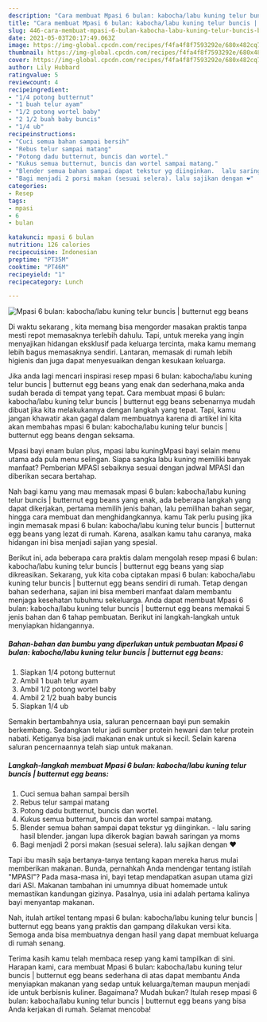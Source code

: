 ```yaml
---
description: "Cara membuat Mpasi 6 bulan: kabocha/labu kuning telur buncis | butternut egg beans yang lezat dan Mudah Dibuat"
title: "Cara membuat Mpasi 6 bulan: kabocha/labu kuning telur buncis | butternut egg beans yang lezat dan Mudah Dibuat"
slug: 446-cara-membuat-mpasi-6-bulan-kabocha-labu-kuning-telur-buncis-butternut-egg-beans-yang-lezat-dan-mudah-dibuat
date: 2021-05-03T20:17:49.063Z
image: https://img-global.cpcdn.com/recipes/f4fa4f8f7593292e/680x482cq70/mpasi-6-bulan-kabochalabu-kuning-telur-buncis-butternut-egg-beans-foto-resep-utama.jpg
thumbnail: https://img-global.cpcdn.com/recipes/f4fa4f8f7593292e/680x482cq70/mpasi-6-bulan-kabochalabu-kuning-telur-buncis-butternut-egg-beans-foto-resep-utama.jpg
cover: https://img-global.cpcdn.com/recipes/f4fa4f8f7593292e/680x482cq70/mpasi-6-bulan-kabochalabu-kuning-telur-buncis-butternut-egg-beans-foto-resep-utama.jpg
author: Lily Hubbard
ratingvalue: 5
reviewcount: 4
recipeingredient:
- "1/4 potong butternut"
- "1 buah telur ayam"
- "1/2 potong wortel baby"
- "2 1/2 buah baby buncis"
- "1/4 ub"
recipeinstructions:
- "Cuci semua bahan sampai bersih"
- "Rebus telur sampai matang"
- "Potong dadu butternut, buncis dan wortel."
- "Kukus semua butternut, buncis dan wortel sampai matang."
- "Blender semua bahan sampai dapat tekstur yg diinginkan.  lalu saring hasil blender. jangan lupa dikerok bagian bawah saringan ya moms"
- "Bagi menjadi 2 porsi makan (sesuai selera). lalu sajikan dengan ❤️"
categories:
- Resep
tags:
- mpasi
- 6
- bulan

katakunci: mpasi 6 bulan 
nutrition: 126 calories
recipecuisine: Indonesian
preptime: "PT35M"
cooktime: "PT46M"
recipeyield: "1"
recipecategory: Lunch

---
```



![Mpasi 6 bulan: kabocha/labu kuning telur buncis | butternut egg beans](https://img-global.cpcdn.com/recipes/f4fa4f8f7593292e/680x482cq70/mpasi-6-bulan-kabochalabu-kuning-telur-buncis-butternut-egg-beans-foto-resep-utama.jpg)

Di waktu  sekarang , kita memang bisa mengorder masakan praktis tanpa mesti repot memasaknya terlebih dahulu. Tapi, untuk mereka yang ingin menyajikan hidangan eksklusif pada keluarga tercinta, maka kamu memang lebih bagus memasaknya sendiri. Lantaran, memasak di rumah lebih higienis dan juga dapat menyesuaikan dengan kesukaan keluarga.

Jika anda lagi mencari inspirasi resep mpasi 6 bulan: kabocha/labu kuning telur buncis | butternut egg beans yang enak dan sederhana,maka anda sudah berada di tempat yang tepat. Cara membuat mpasi 6 bulan: kabocha/labu kuning telur buncis | butternut egg beans  sebenarnya mudah dibuat jika kita melakukannya dengan langkah yang tepat. Tapi, kamu jangan khawatir akan gagal dalam membuatnya 
karena di artikel ini kita akan membahas mpasi 6 bulan: kabocha/labu kuning telur buncis | butternut egg beans dengan seksama.  

Mpasi bayi enam bulan plus, mpasi labu kuningMpasi bayi selain menu utama ada pula menu selingan. Siapa sangka labu kuning memiliki banyak manfaat? Pemberian MPASI sebaiknya sesuai dengan jadwal MPASI dan diberikan secara bertahap.

Nah bagi kamu yang mau memasak mpasi 6 bulan: kabocha/labu kuning telur buncis | butternut egg beans yang enak, ada beberapa langkah yang dapat dikerjakan, pertama memilih jenis bahan, lalu pemilihan bahan segar, hingga cara membuat dan menghidangkannya. kamu Tak perlu pusing jika ingin memasak mpasi 6 bulan: kabocha/labu kuning telur buncis | butternut egg beans yang lezat di rumah. Karena, asalkan kamu  tahu caranya, maka hidangan ini bisa menjadi sajian yang spesial.

Berikut ini, ada beberapa cara praktis  dalam mengolah resep mpasi 6 bulan: kabocha/labu kuning telur buncis | butternut egg beans yang siap dikreasikan. Sekarang, yuk kita coba ciptakan mpasi 6 bulan: kabocha/labu kuning telur buncis | butternut egg beans sendiri di rumah. Tetap dengan bahan sederhana, sajian ini bisa memberi manfaat dalam membantu menjaga kesehatan tubuhmu sekeluarga. Anda dapat membuat Mpasi 6 bulan: kabocha/labu kuning telur buncis | butternut egg beans memakai 5 jenis bahan dan 6 tahap pembuatan. Berikut ini langkah-langkah untuk menyiapkan hidangannya.

<!--inarticleads1-->

##### Bahan-bahan dan bumbu yang diperlukan untuk pembuatan Mpasi 6 bulan: kabocha/labu kuning telur buncis | butternut egg beans:

1. Siapkan 1/4 potong butternut
1. Ambil 1 buah telur ayam
1. Ambil 1/2 potong wortel baby
1. Ambil 2 1/2 buah baby buncis
1. Siapkan 1/4 ub


Semakin bertambahnya usia, saluran pencernaan bayi pun semakin berkembang. Sedangkan telur jadi sumber protein hewani dan telur protein nabati. Ketiganya bisa jadi makanan enak untuk si kecil. Selain karena saluran pencernaannya telah siap untuk makanan. 

<!--inarticleads2-->

##### Langkah-langkah membuat Mpasi 6 bulan: kabocha/labu kuning telur buncis | butternut egg beans:

1. Cuci semua bahan sampai bersih
1. Rebus telur sampai matang
1. Potong dadu butternut, buncis dan wortel.
1. Kukus semua butternut, buncis dan wortel sampai matang.
1. Blender semua bahan sampai dapat tekstur yg diinginkan.  - lalu saring hasil blender. jangan lupa dikerok bagian bawah saringan ya moms
1. Bagi menjadi 2 porsi makan (sesuai selera). lalu sajikan dengan ❤️


Tapi ibu masih saja bertanya-tanya tentang kapan mereka harus mulai memberikan makanan. Bunda, pernahkah Anda mendengar tentang istilah &#34;MPASI&#34;? Pada masa-masa ini, bayi tetap mendapatkan asupan utama gizi dari ASI. Makanan tambahan ini umumnya dibuat homemade untuk memastikan kandungan gizinya. Pasalnya, usia ini adalah pertama kalinya bayi menyantap makanan. 

Nah, itulah artikel tentang  mpasi 6 bulan: kabocha/labu kuning telur buncis | butternut egg beans  yang praktis dan gampang dilakukan versi kita. Semoga anda bisa membuatnya dengan hasil yang dapat membuat keluarga di rumah senang. 

Terima kasih kamu telah membaca resep yang kami tampilkan di sini. Harapan kami, cara membuat  Mpasi 6 bulan: kabocha/labu kuning telur buncis | butternut egg beans sederhana di atas dapat membantu Anda menyiapkan makanan yang sedap untuk keluarga/teman maupun menjadi ide untuk berbisnis kuliner. Bagaimana? Mudah bukan? Itulah resep mpasi 6 bulan: kabocha/labu kuning telur buncis | butternut egg beans yang bisa Anda kerjakan di rumah. Selamat mencoba!

